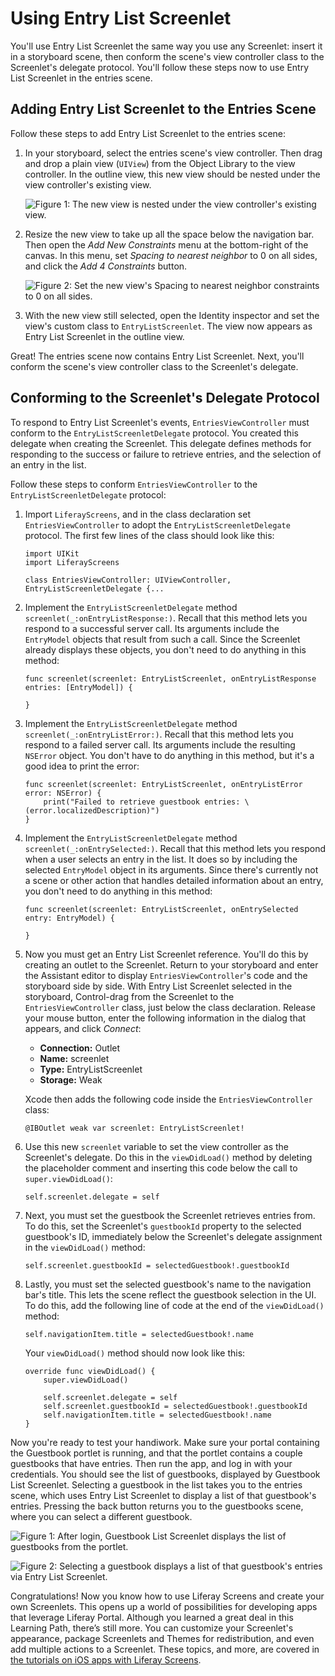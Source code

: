 # Using Entry List Screenlet

You'll use Entry List Screenlet the same way you use any Screenlet: insert it in 
a storyboard scene, then conform the scene's view controller class to the 
Screenlet's delegate protocol. You'll follow these steps now to use Entry List 
Screenlet in the entries scene. 

## Adding Entry List Screenlet to the Entries Scene

Follow these steps to add Entry List Screenlet to the entries scene: 

1.  In your storyboard, select the entries scene's view controller. Then drag 
    and drop a plain view (`UIView`) from the Object Library to the view 
    controller. In the outline view, this new view should be nested under the 
    view controller's existing view. 

    ![Figure 1: The new view is nested under the view controller's existing view.](../../../images/ios-lp-entries-view-outline.png)

2.  Resize the new view to take up all the space below the navigation bar. Then 
    open the *Add New Constraints* menu at the bottom-right of the canvas. In 
    this menu, set *Spacing to nearest neighbor* to 0 on all sides, and click 
    the *Add 4 Constraints* button. 

    ![Figure 2: Set the new view's *Spacing to nearest neighbor* constraints to 0 on all sides.](../../../images/ios-lp-gb-constraints.png)

3.  With the new view still selected, open the Identity inspector and set the 
    view's custom class to `EntryListScreenlet`. The view now appears as Entry 
    List Screenlet in the outline view. 

Great! The entries scene now contains Entry List Screenlet. Next, you'll conform 
the scene's view controller class to the Screenlet's delegate. 

## Conforming to the Screenlet's Delegate Protocol

To respond to Entry List Screenlet's events, `EntriesViewController` must 
conform to the `EntryListScreenletDelegate` protocol. You created this delegate 
when creating the Screenlet. This delegate defines methods for responding to the 
success or failure to retrieve entries, and the selection of an entry in the 
list. 

Follow these steps to conform `EntriesViewController` to the 
`EntryListScreenletDelegate` protocol: 

1.  Import `LiferayScreens`, and in the class declaration set 
    `EntriesViewController` to adopt the `EntryListScreenletDelegate` protocol. 
    The first few lines of the class should look like this: 

        import UIKit
        import LiferayScreens

        class EntriesViewController: UIViewController, EntryListScreenletDelegate {...

2.  Implement the `EntryListScreenletDelegate` method 
    `screenlet(_:onEntryListResponse:)`. Recall that this method lets you 
    respond to a successful server call. Its arguments include the `EntryModel` 
    objects that result from such a call. Since the Screenlet already displays 
    these objects, you don't need to do anything in this method: 

        func screenlet(screenlet: EntryListScreenlet, onEntryListResponse entries: [EntryModel]) {

        }

3.  Implement the `EntryListScreenletDelegate` method 
    `screenlet(_:onEntryListError:)`. Recall that this method lets you respond 
    to a failed server call. Its arguments include the resulting `NSError` 
    object. You don't have to do anything in this method, but it's a good idea 
    to print the error: 

        func screenlet(screenlet: EntryListScreenlet, onEntryListError error: NSError) {
            print("Failed to retrieve guestbook entries: \(error.localizedDescription)")
        }

4.  Implement the `EntryListScreenletDelegate` method 
    `screenlet(_:onEntrySelected:)`. Recall that this method lets you respond 
    when a user selects an entry in the list. It does so by including the 
    selected `EntryModel` object in its arguments. Since there's currently not a 
    scene or other action that handles detailed information about an entry, you 
    don't need to do anything in this method: 

        func screenlet(screenlet: EntryListScreenlet, onEntrySelected entry: EntryModel) {

        }

5.  Now you must get an Entry List Screenlet reference. You'll do this by 
    creating an outlet to the Screenlet. Return to your storyboard and enter the 
    Assistant editor to display `EntriesViewController`'s code and the 
    storyboard side by side. With Entry List Screenlet selected in the 
    storyboard, Control-drag from the Screenlet to the `EntriesViewController` 
    class, just below the class declaration. Release your mouse button, enter 
    the following information in the dialog that appears, and click *Connect*: 

    - **Connection:** Outlet
    - **Name:** screenlet
    - **Type:** EntryListScreenlet
    - **Storage:** Weak

    Xcode then adds the following code inside the `EntriesViewController` class: 

        @IBOutlet weak var screenlet: EntryListScreenlet!

6.  Use this new `screenlet` variable to set the view controller as the 
    Screenlet's delegate. Do this in the `viewDidLoad()` method by deleting the 
    placeholder comment and inserting this code below the call to 
    `super.viewDidLoad()`: 

        self.screenlet.delegate = self

7.  Next, you must set the guestbook the Screenlet retrieves entries from. To do 
    this, set the Screenlet's `guestbookId` property to the selected guestbook's 
    ID, immediately below the Screenlet's delegate assignment in the 
    `viewDidLoad()` method: 

        self.screenlet.guestbookId = selectedGuestbook!.guestbookId

8.  Lastly, you must set the selected guestbook's name to the navigation bar's 
    title. This lets the scene reflect the guestbook selection in the UI. To do 
    this, add the following line of code at the end of the `viewDidLoad()` 
    method: 

        self.navigationItem.title = selectedGuestbook!.name

    Your `viewDidLoad()` method should now look like this: 

        override func viewDidLoad() {
            super.viewDidLoad()

            self.screenlet.delegate = self
            self.screenlet.guestbookId = selectedGuestbook!.guestbookId
            self.navigationItem.title = selectedGuestbook!.name
        }

Now you're ready to test your handiwork. Make sure your portal containing the 
Guestbook portlet is running, and that the portlet contains a couple guestbooks 
that have entries. Then run the app, and log in with your credentials. You 
should see the list of guestbooks, displayed by Guestbook List Screenlet. 
Selecting a guestbook in the list takes you to the entries scene, which uses 
Entry List Screenlet to display a list of that guestbook's entries. Pressing the 
back button returns you to the guestbooks scene, where you can select a 
different guestbook. 

![Figure 1: After login, Guestbook List Screenlet displays the list of guestbooks from the portlet.](../../../images/ios-lp-gb-screenlet.png)

![Figure 2: Selecting a guestbook displays a list of that guestbook's entries via Entry List Screenlet.](../../../images/ios-lp-entries-screenlet.png)

Congratulations! Now you know how to use Liferay Screens and create your own 
Screenlets. This opens up a world of possibilities for developing apps that 
leverage Liferay Portal. Although you learned a great deal in this Learning 
Path, there’s still more. You can customize your Screenlet's appearance, package 
Screenlets and Themes for redistribution, and even add multiple actions to a 
Screenlet. These topics, and more, are covered in 
[the tutorials on iOS apps with Liferay Screens](/develop/tutorials/-/knowledge_base/6-2/ios-apps-with-liferay-screens). 
